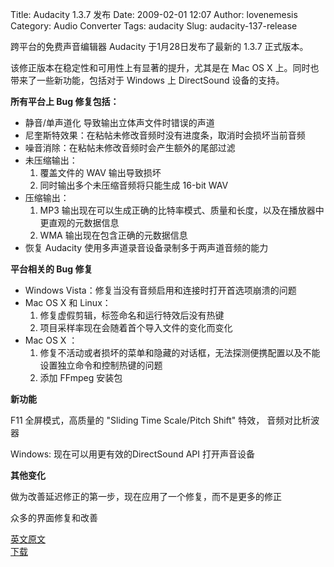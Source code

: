Title: Audacity 1.3.7 发布
Date: 2009-02-01 12:07
Author: lovenemesis
Category: Audio Converter
Tags: audacity
Slug: audacity-137-release

跨平台的免费声音编辑器 Audacity 于1月28日发布了最新的 1.3.7 正式版本。

该修正版本在稳定性和可用性上有显著的提升，尤其是在 Mac OS X
上。同时也带来了一些新功能，包括对于 Windows 上 DirectSound 设备的支持。

**所有平台上 Bug 修复包括：**

-   静音/单声道化 导致输出立体声文件时错误的声道
-   尼奎斯特效果：在粘帖未修改音频时没有进度条，取消时会损坏当前音频
-   噪音消除：在粘帖未修改音频时会产生额外的尾部过滤
-   未压缩输出：
    1.  覆盖文件的 WAV 输出导致损坏
    2.  同时输出多个未压缩音频将只能生成 16-bit WAV
-   压缩输出：
    1.  MP3
        输出现在可以生成正确的比特率模式、质量和长度，以及在播放器中更直观的元数据信息
    2.  WMA 输出现在包含正确的元数据信息
-   恢复 Audacity 使用多声道录音设备录制多于两声道音频的能力

**平台相关的 Bug 修复**

-   Windows Vista：修复当没有音频启用和连接时打开首选项崩溃的问题
-   Mac OS X 和 Linux：
    1.  修复虚假剪辑，标签命名和运行特效后没有热键
    2.  项目采样率现在会随着首个导入文件的变化而变化
-   Mac OS X ：
    1.  修复不活动或者损坏的菜单和隐藏的对话框，无法探测便携配置以及不能设置独立命令和控制热键的问题
    2.  添加 FFmpeg 安装包

**新功能**

F11 全屏模式，高质量的 "Sliding Time Scale/Pitch Shift" 特效，
音频对比析波器

Windows: 现在可以用更有效的DirectSound API 打开声音设备

**其他变化**

做为改善延迟修正的第一步，现在应用了一个修复，而不是更多的修正

众多的界面修复和改善

[英文原文](http://audacity.sourceforge.net/)  
[下载](http://audacity.sourceforge.net/download/)
